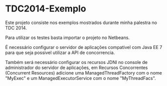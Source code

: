 TDC2014-Exemplo
===============

Este projeto consiste nos exemplos mostrados durante minha palestra no TDC 2014.

Para utilizar os testes basta importar o projeto no Netbeans.

É necessário configurar o servidor de aplicações compativel com Java EE 7 para que seja possivel utilizar a API de concorrencia.

Também será necessário configurar os recursos JDNI no console de administrador do servidor de aplicações, em Recursos Concorrentes (Concurrent Resources) adicione uma ManagedThreadFactory com o nome "MyExec" e um ManagedExecutorService com o nome "MyThreadFacs".
